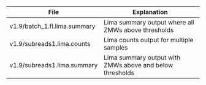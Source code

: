 | File | Explanation |
| ---- | ----------- |
| v1.9/batch_1.fl.lima.summary | Lima summary output where all ZMWs above thresholds |
| v1.9/subreads1.lima.counts | Lima counts output for multiple samples |
| v1.9/subreads1.lima.summary | Lima summary output with ZMWs above and below thresholds |
